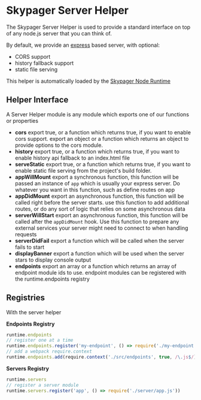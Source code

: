 # Skypager Server Helper 

The Skypager Server Helper is used to provide a standard interface on top of any node.js server that you can think of.

By default, we provide an [express](https://expressjs.com) based server, with optional:
  - CORS support 
  - history fallback support 
  - static file serving

This helper is automatically loaded by the [Skypager Node Runtime](../../runtimes/node)

## Helper Interface

A Server Helper module is any module which exports one of our functions or properties

- **cors** export true, or a function which returns true, if you want to enable cors support.  export an object or a function which returns an object to provide options to the cors module.
- **history** export true, or a function which returns true, if you want to enable history api fallback to an index.html file 
- **serveStatic** export true, or a function which returns true, if you want to enable static file serving from the project's build folder.
- **appWillMount** export a synchronous function, this function will be passed an instance of `app` which is usually your express server.  Do whatever you want in this function,
  such as define routes on app
- **appDidMount** export an asynchronous function, this function will be called right before the server starts. use this function to add additional routes,
or do any sort of logic that relies on some asynchronous data
- **serverWillStart** export an asynchronous function, this function will be called after the `appDidMount` hook.  Use this function to prepare any external
services your server might need to connect to when handling requests
- **serverDidFail** export a function which will be called when the server fails to start 
- **displayBanner** export a function which will be used when the server stars to display console output
- **endpoints** export an array or a function which returns an array of endpoint module ids to use.  endpoint modules can be registered with the runtime.endpoints registry

## Registries

With the server helper

**Endpoints Registry**

```javascript
runtime.endpoints
// register one at a time
runtime.endpoints.register('my-endpoint', () => require('./my-endpoint'))
// add a webpack require.context
runtime.endpoints.add(require.context('./src/endpoints', true, /\.js$/))
```

**Servers Registry**

```javascript
runtime.servers
// register a server module
runtime.servers.register('app', () => require('./server/app.js'))
```
